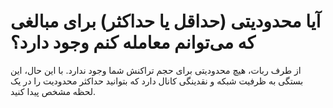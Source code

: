 # آیا محدودیتی (حداقل یا حداکثر) برای مبالغی که می‌توانم معامله کنم وجود دارد؟
از طرف ربات، هیچ محدودیتی برای حجم تراکنش شما وجود ندارد. با این حال، این بستگی به ظرفیت شبکه و نقدینگی کانال دارد که بتوانید حداکثر محدودیت را در یک لحظه مشخص پیدا کنید.
